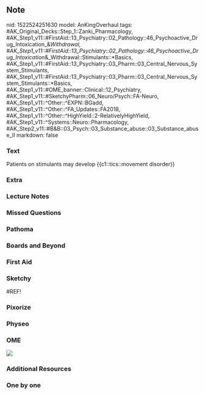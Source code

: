 ## Note
nid: 1522524251630
model: AnKingOverhaul
tags: #AK_Original_Decks::Step_1::Zanki_Pharmacology, #AK_Step1_v11::#FirstAid::13_Psychiatry::02_Pathology::46_Psychoactive_Drug_Intoxication_&_Withdrawal, #AK_Step1_v11::#FirstAid::13_Psychiatry::02_Pathology::46_Psychoactive_Drug_Intoxication_&_Withdrawal::Stimulants::*Basics, #AK_Step1_v11::#FirstAid::13_Psychiatry::03_Pharm::03_Central_Nervous_System_Stimulants, #AK_Step1_v11::#FirstAid::13_Psychiatry::03_Pharm::03_Central_Nervous_System_Stimulants::*Basics, #AK_Step1_v11::#OME_banner::Clinical::12_Psychiatry, #AK_Step1_v11::#SketchyPharm::06_Neuro/Psych::FA-Neuro, #AK_Step1_v11::^Other::^EXPN::BGadd, #AK_Step1_v11::^Other::^FA_Updates::FA2018, #AK_Step1_v11::^Other::^HighYield::2-RelativelyHighYield, #AK_Step1_v11::^Systems::Neuro::Pharmacology, #AK_Step2_v11::#B&B::03_Psych::03_Substance_abuse::03_Substance_abuse_II
markdown: false

### Text
Patients on stimulants may develop {{c1::tics::movement disorder}}

### Extra


### Lecture Notes


### Missed Questions


### Pathoma


### Boards and Beyond


### First Aid


### Sketchy
#REF!

### Pixorize


### Physeo


### OME
<div class="ome-widget">
  <a href=
  "https://onlinemeded.org/spa/psychiatry?ref=anki"><img src=
  "_OME_AnkiFlashcards_Topic_4.png"></a>
</div>

### Additional Resources


### One by one

